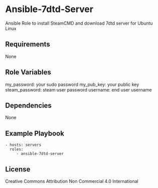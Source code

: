 Ansible-7dtd-Server
=========

Ansible Role to install SteamCMD and download 7dtd server for Ubuntu Linux

Requirements
------------

None

Role Variables
--------------

my_password: your sudo password
my_pub_key: your public key
steam_password: steam user password
username: end user username

Dependencies
------------

None

Example Playbook
----------------

    - hosts: servers
      roles:
         - ansible-7dtd-server

License
-------

Creative Commons Attribution Non Commercial 4.0 International
